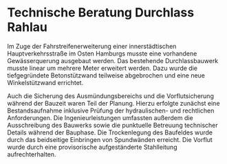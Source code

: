 # Technische Beratung Durchlass Rahlau

Im Zuge der Fahrstreifenerweiterung einer innerstädtischen 
Hauptverkehrsstraße im Osten Hamburgs musste eine vorhandene 
Gewässerquerung ausgebaut werden. Das bestehende Durchlassbauwerk musste
 linear um mehrere Meter erweitert werden. Dazu wurde die tiefgegründete
 Betonstützwand teilweise abgebrochen und eine neue Winkelstützwand 
errichtet.

Auch die Sicherung des Ausmündungsbereichs und die Vorflutsicherung 
während der Bauzeit waren Teil der Planung. Hierzu erfolgte zunächst 
eine Bestandsaufnahme inklusive Prüfung der hydraulischen- und 
rechtlichen Anforderungen. Die Ingenieurleistungen umfassten außerdem 
die Ausschreibung des Bauwerks sowie die punktuelle Betreuung 
technischer Details während der Bauphase. Die Trockenlegung des 
Baufeldes wurde durch das beidseitige Einbringen von Spundwänden 
erreicht. Die Vorflut wurde durch eine provisorische aufgeständerte 
Stahlleitung aufrechterhalten.